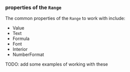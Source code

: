 ### properties of the `Range`

The common properties of the `Range` to work with include:

- Value
- Text
- Formula
- Font
- Interior
- NumberFormat

TODO: add some examples of working with these
